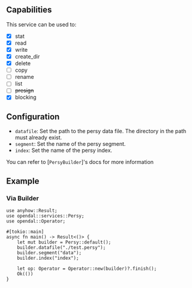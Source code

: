 ## Capabilities

This service can be used to:

- [x] stat
- [x] read
- [x] write
- [x] create_dir
- [x] delete
- [ ] copy
- [ ] rename
- [ ] list
- [ ] ~~presign~~
- [x] blocking

## Configuration

- `datafile`: Set the path to the persy data file. The directory in the path must already exist.
- `segment`: Set the name of the persy segment.
- `index`: Set the name of the persy index.

You can refer to [`PersyBuilder`]'s docs for more information

## Example

### Via Builder

```rust,no_run
use anyhow::Result;
use opendal::services::Persy;
use opendal::Operator;

#[tokio::main]
async fn main() -> Result<()> {
    let mut builder = Persy::default();
    builder.datafile("./test.persy");
    builder.segment("data");
    builder.index("index");

    let op: Operator = Operator::new(builder)?.finish();
    Ok(())
}
```
